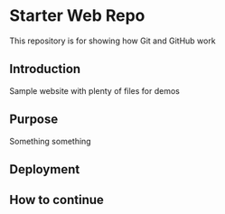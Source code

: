 # Starter Web Repo

This repository is for showing how Git and GitHub work

## Introduction

Sample website with plenty of files for demos

## Purpose 

Something something 

## Deployment

## How to continue